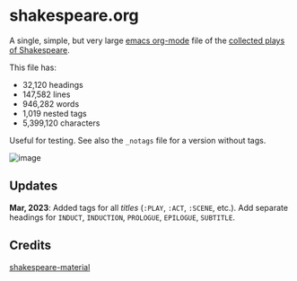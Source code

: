 # shakespeare.org
A single, simple, but very large [emacs org-mode](https://orgmode.org) file of the [collected plays of Shakespeare](./shakespeare.org).

This file has:
  - 32,120 headings
  - 147,582 lines
  - 946,282 words
  - 1,019 nested tags
  - 5,399,120 characters

Useful for testing.  See also the `_notags` file for a version without tags.

![image](https://user-images.githubusercontent.com/93749/225081452-f96fc8ae-d03a-4d18-9cbf-0fef4b8ca698.png)

## Updates

**Mar, 2023**: Added tags for all _titles_ (`:PLAY`, `:ACT`, `:SCENE`, etc.).  Add separate headings for `INDUCT`, `INDUCTION`, `PROLOGUE`, `EPILOGUE`, `SUBTITLE`.

## Credits

[shakespeare-material](https://github.com/okfn/shakespeare-material)


